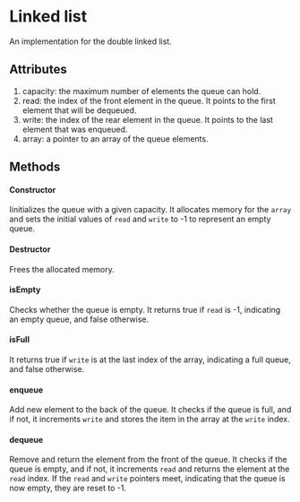 # Linked list
An implementation for the double linked list.

## Attributes
1. capacity: the maximum number of elements the queue can hold.
2. read: the index of the front element in the queue. It points to the first element that will be dequeued.
3. write:  the index of the rear element in the queue. It points to the last element that was enqueued.
4. array: a pointer to an array of the queue elements.

## Methods
#### Constructor
 Iinitializes the queue with a given capacity. 
 It allocates memory for the `array` and sets the initial values of `read` and `write` to -1 to represent an empty queue.

#### Destructor
Frees the allocated memory.

#### isEmpty
Checks whether the queue is empty. It returns true if `read` is -1, indicating an empty queue, and false otherwise.

#### isFull
 It returns true if `write` is at the last index of the array, indicating a full queue, and false otherwise.

#### enqueue
Add new element to the back of the queue. 
It checks if the queue is full, and if not, it increments `write` and stores the item in the array at the `write` index.

#### dequeue
 Remove and return the element from the front of the queue. 
 It checks if the queue is empty, and if not, it increments `read` and returns the element at the `read` index. 
 If the `read` and `write` pointers meet, indicating that the queue is now empty, they are reset to -1.
